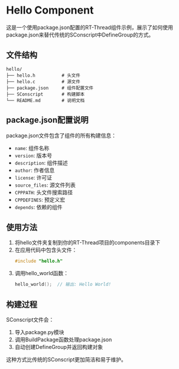 # Hello Component

这是一个使用package.json配置的RT-Thread组件示例，展示了如何使用package.json来替代传统的SConscript中DefineGroup的方式。

## 文件结构

```
hello/
├── hello.h          # 头文件
├── hello.c          # 源文件
├── package.json     # 组件配置文件
├── SConscript       # 构建脚本
└── README.md        # 说明文档
```

## package.json配置说明

package.json文件包含了组件的所有构建信息：

- `name`: 组件名称
- `version`: 版本号
- `description`: 组件描述
- `author`: 作者信息
- `license`: 许可证
- `source_files`: 源文件列表
- `CPPPATH`: 头文件搜索路径
- `CPPDEFINES`: 预定义宏
- `depends`: 依赖的组件

## 使用方法

1. 将hello文件夹复制到你的RT-Thread项目的components目录下
2. 在应用代码中包含头文件：
   ```c
   #include "hello.h"
   ```
3. 调用hello_world函数：
   ```c
   hello_world();  // 输出: Hello World!
   ```

## 构建过程

SConscript文件会：
1. 导入package.py模块
2. 调用BuildPackage函数处理package.json
3. 自动创建DefineGroup并返回构建对象

这种方式比传统的SConscript更加简洁和易于维护。 
